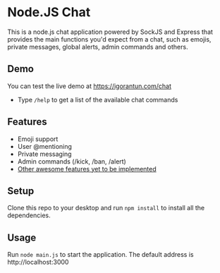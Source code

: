 Node.JS Chat
============
This is a node.js chat application powered by SockJS and Express that provides the main functions you'd expect from a chat, such as emojis, private messages, global alerts, admin commands and others.

## Demo
You can test the live demo at https://igorantun.com/chat
- Type `/help` to get a list of the available chat commands

## Features
- Emoji support
- User @mentioning
- Private messaging
- Admin commands (/kick, /ban, /alert)
- [Other awesome features yet to be implemented](https://github.com/IgorAntun/node-chat/blob/master/TODO.md)

## Setup
Clone this repo to your desktop and run `npm install` to install all the dependencies.

## Usage
Run `node main.js` to start the application. The default address is http://localhost:3000
